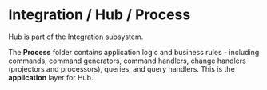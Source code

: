 # Integration / Hub / Process

Hub is part of the Integration subsystem.
  
The **Process** folder contains application logic and business rules - including commands, command generators, command handlers, change handlers (projectors and processors), queries, and query handlers. This is the **application** layer for Hub.
